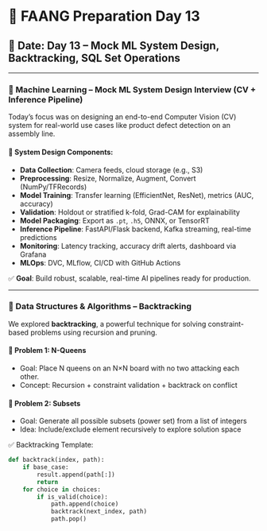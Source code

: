 # 🚀 FAANG Preparation Day 13

## 📅 Date: Day 13 – Mock ML System Design, Backtracking, SQL Set Operations

---

### 🎯 Machine Learning – Mock ML System Design Interview (CV + Inference Pipeline)

Today’s focus was on designing an end-to-end Computer Vision (CV) system for real-world use cases like product defect detection on an assembly line.

#### 🔧 System Design Components:
- **Data Collection**: Camera feeds, cloud storage (e.g., S3)
- **Preprocessing**: Resize, Normalize, Augment, Convert (NumPy/TFRecords)
- **Model Training**: Transfer learning (EfficientNet, ResNet), metrics (AUC, accuracy)
- **Validation**: Holdout or stratified k-fold, Grad-CAM for explainability
- **Model Packaging**: Export as `.pt`, `.h5`, ONNX, or TensorRT
- **Inference Pipeline**: FastAPI/Flask backend, Kafka streaming, real-time predictions
- **Monitoring**: Latency tracking, accuracy drift alerts, dashboard via Grafana
- **MLOps**: DVC, MLflow, CI/CD with GitHub Actions

✅ **Goal**: Build robust, scalable, real-time AI pipelines ready for production.

---

### 📘 Data Structures & Algorithms – Backtracking

We explored **backtracking**, a powerful technique for solving constraint-based problems using recursion and pruning.

#### 🔲 Problem 1: N-Queens
- Goal: Place N queens on an N×N board with no two attacking each other.
- Concept: Recursion + constraint validation + backtrack on conflict

#### 🔢 Problem 2: Subsets
- Goal: Generate all possible subsets (power set) from a list of integers
- Idea: Include/exclude element recursively to explore solution space

✅ Backtracking Template:
```python
def backtrack(index, path):
    if base_case:
        result.append(path[:])
        return
    for choice in choices:
        if is_valid(choice):
            path.append(choice)
            backtrack(next_index, path)
            path.pop()

